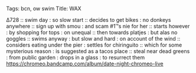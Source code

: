 Tags: bcn, ow swim
Title: WAX 
  
∆728 :: swim day : so slow start :: decides to get bikes : no donkeys anywhere :: sign up with smou : and scam #1™s nie for her :: starts however : by shopping for tops : on unequal :: then towards platjes : but alas no goggles :: swims anyway : but slow and hard : on account of the wind :: considers eating under the pier : settles for chiringuito :: which for some mysterious reason : is suggested as a tacos place :: steal near dead greens : from public garden : drops in a glass : to resurrect them  
<https://chromeo.bandcamp.com/album/date-night-chromeo-live>  

